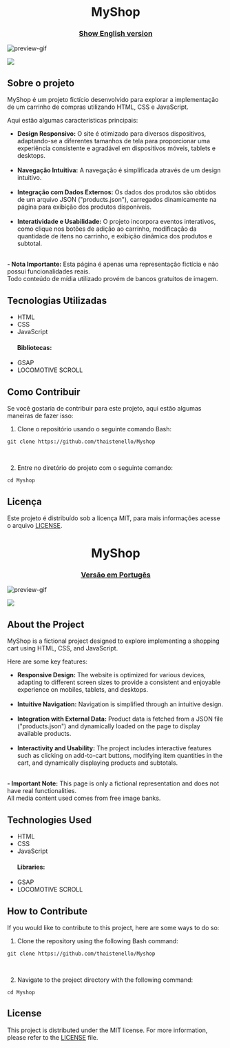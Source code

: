 <h1 align="center" id="myShop-portugues">
  MyShop
</h1>

<h3 align="center">
  <a href="#myShop-english">Show English version</a>
</h3>

![preview-gif](https://github.com/thaistenello/Myshop/assets/131812228/8d4a8d07-2fa5-44eb-8d15-7c630334d794)

<a href="" target="_blank">
  <img src="https://placehold.jp/ffffff/350x50.png?text=Visualize%20a%20Demonstra%C3%A7%C3%A3o&css=%7B%22border-radius%22%3A%2215px%22%2C%22background%22%3A%22%20-webkit-gradient(linear%2C%20left%20top%2C%20left%20bottom%2C%20from(%23dd5538)%2C%20to(%23eb5f5c))%22%7D">
</a>

<h2>Sobre o projeto</h2>
<p>
  MyShop é um projeto fictício desenvolvido para explorar a implementação de um carrinho de compras utilizando HTML, CSS e JavaScript.
</p>
<p>Aqui estão algumas características principais:</p>
<ul>
  <li><strong>Design Responsivo:</strong> O site é otimizado para diversos dispositivos, adaptando-se a diferentes tamanhos de tela para proporcionar uma experiência consistente e agradável em dispositivos móveis, tablets e desktops.</li><br>
  <li><strong>Navegação Intuitiva:</strong> A navegação é simplificada através de um design intuitivo.</li><br>
  <li><strong>Integração com Dados Externos:</strong> Os dados dos produtos são obtidos de um arquivo JSON ("products.json"), carregados dinamicamente na página para exibição dos produtos disponíveis.</li><br>
  <li><strong>Interatividade e Usabilidade:</strong> O projeto incorpora eventos interativos, como clique nos botões de adição ao carrinho, modificação da quantidade de itens no carrinho, e exibição dinâmica dos produtos e subtotal.</li><br>
</ul>

<p><strong>- Nota Importante:</strong> Esta página é apenas uma representação fictícia e não possui funcionalidades reais.<br>
Todo conteúdo de mídia utilizado provém de bancos gratuitos de imagem.</p>

<h2>Tecnologias Utilizadas</h2>
<ul>
  <li>HTML</li>
  <li>CSS</li>
  <li>JavaScript</li>
</ul>
<h4>&nbsp;&nbsp;&nbsp;&nbsp;&nbsp;&nbsp;&nbsp;Bibliotecas:</h4>
<ul>
  <li>GSAP</li>
  <li>LOCOMOTIVE SCROLL</li>
</ul>

<h2>Como Contribuir</h2>
<p>Se você gostaria de contribuir para este projeto, aqui estão algumas maneiras de fazer isso:</p>
<ol>
  <li>Clone o repositório usando o seguinte comando Bash:</li>
</ol>
<pre><code>git clone https://github.com/thaistenello/Myshop</code></pre><br>
<ol start="2">
  <li>Entre no diretório do projeto com o seguinte comando:</li>
</ol>
<pre><code>cd Myshop</code></pre>

<h2>Licença</h2>
<p>Este projeto é distribuído sob a licença MIT, para mais informações acesse o arquivo <a href="https://github.com/thaistenello/Myshop/blob/main/LICENSE">LICENSE</a>.</p>


<!-- ......................................... -->

<h1 align="center" id="myShop-english">
  MyShop
</h1>

<h3 align="center">
  <a href="#myShop-portugues">Versão em Portugês</a>
</h3>

![preview-gif](https://github.com/thaistenello/Myshop/assets/131812228/8d4a8d07-2fa5-44eb-8d15-7c630334d794)

<a href="" target="_blank">
  <img src="https://placehold.jp/ffffff/350x50.png?text=See%20a%20Demo&css=%7B%22border-radius%22%3A%2215px%22%2C%22background%22%3A%22%20-webkit-gradient(linear%2C%20left%20top%2C%20left%20bottom%2C%20from(%23dd5538)%2C%20to(%23eb5f5c))%22%7D">
</a>

<h2>About the Project</h2>
<p>
  MyShop is a fictional project designed to explore implementing a shopping cart using HTML, CSS, and JavaScript.
</p>
<p>Here are some key features:</p>
<ul>
  <li><strong>Responsive Design:</strong> The website is optimized for various devices, adapting to different screen sizes to provide a consistent and enjoyable experience on mobiles, tablets, and desktops.</li><br>
  <li><strong>Intuitive Navigation:</strong> Navigation is simplified through an intuitive design.</li><br>
  <li><strong>Integration with External Data:</strong> Product data is fetched from a JSON file ("products.json") and dynamically loaded on the page to display available products.</li><br>
  <li><strong>Interactivity and Usability:</strong> The project includes interactive features such as clicking on add-to-cart buttons, modifying item quantities in the cart, and dynamically displaying products and subtotals.</li><br>
</ul>

<p><strong>- Important Note:</strong> This page is only a fictional representation and does not have real functionalities.<br>
All media content used comes from free image banks.</p>

<h2>Technologies Used</h2>
<ul>
  <li>HTML</li>
  <li>CSS</li>
  <li>JavaScript</li>
</ul>
<h4>&nbsp;&nbsp;&nbsp;&nbsp;&nbsp;&nbsp;&nbsp;Libraries:</h4>
<ul>
  <li>GSAP</li>
  <li>LOCOMOTIVE SCROLL</li>
</ul>

<h2>How to Contribute</h2>
<p>If you would like to contribute to this project, here are some ways to do so:</p>
<ol>
  <li>Clone the repository using the following Bash command:</li>
</ol>
<pre><code>git clone https://github.com/thaistenello/Myshop</code></pre><br>
<ol start="2">
  <li>Navigate to the project directory with the following command:</li>
</ol>
<pre><code>cd Myshop</code></pre>

<h2>License</h2>
<p>This project is distributed under the MIT license. For more information, please refer to the <a href="https://github.com/thaistenello/Myshop/blob/main/LICENSE">LICENSE</a> file.</p>

